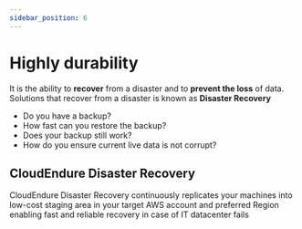 ```yaml
---
sidebar_position: 6
---
```


# Highly durability
It is the ability to **recover** from a disaster and to **prevent the loss** of data. Solutions that recover from a disaster is known as **Disaster Recovery**

- Do you have a backup?
- How fast can you restore the backup?
- Does your backup still work?
- How do you ensure current live data is not corrupt?

## CloudEndure Disaster Recovery
CloudEndure Disaster Recovery continuously replicates your machines into low-cost staging area in your target AWS account and preferred Region enabling fast and reliable recovery in case of IT datacenter fails
